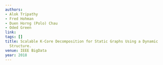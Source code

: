 ```yaml
---
authors:
- Alok Tripathy
- Fred Hohman
- Duen Horng (Polo) Chau
- Oded Green
link:
tags: []
title: Scalable K-Core Decomposition for Static Graphs Using a Dynamic Graph Data
  Structure.
venue: IEEE BigData
year: 2018
---
```

